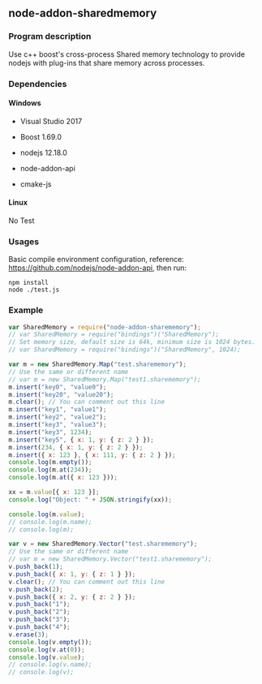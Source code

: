 ## node-addon-sharedmemory

### Program description

Use c++ boost's cross-process Shared memory technology to provide nodejs with plug-ins that share memory across processes.

### Dependencies

#### Windows

- Visual Studio 2017

- Boost 1.69.0
- nodejs 12.18.0
- node-addon-api  
- cmake-js

#### Linux

No Test


### Usages

Basic compile environment configuration, reference: https://github.com/nodejs/node-addon-api, then run:

```shell
npm install
node ./test.js
```

### Example

```javascript
var SharedMemory = require("node-addon-sharememory");
// var SharedMemory = require("bindings")("SharedMemory");
// Set memory size, default size is 64k, minimum size is 1024 bytes.
// var SharedMemory = require("bindings")("SharedMemory", 1024);

var m = new SharedMemory.Map("test.sharememory");
// Use the same or different name
// var m = new SharedMemory.Map("test1.sharememory");
m.insert("key0", "value0");
m.insert("key20", "value20");
m.clear(); // You can comment out this line
m.insert("key1", "value1");
m.insert("key2", "value2");
m.insert("key3", "value3");
m.insert("key3", 1234);
m.insert("key5", { x: 1, y: { z: 2 } });
m.insert(234, { x: 1, y: { z: 2 } });
m.insert({ x: 123 }, { x: 111, y: { z: 2 } });
console.log(m.empty());
console.log(m.at(234));
console.log(m.at({ x: 123 }));

xx = m.value[{ x: 123 }];
console.log("Object: " + JSON.stringify(xx));

console.log(m.value);
// console.log(m.name);
// console.log(m);

var v = new SharedMemory.Vector("test.sharememory");
// Use the same or different name
// var m = new SharedMemory.Vector("test1.sharememory");
v.push_back(1);
v.push_back({ x: 1, y: { z: 1 } });
v.clear(); // You can comment out this line
v.push_back(2);
v.push_back({ x: 2, y: { z: 2 } });
v.push_back("1");
v.push_back("2");
v.push_back("3");
v.push_back("4");
v.erase(3);
console.log(v.empty());
console.log(v.at(0));
console.log(v.value);
// console.log(v.name);
// console.log(v);

```

